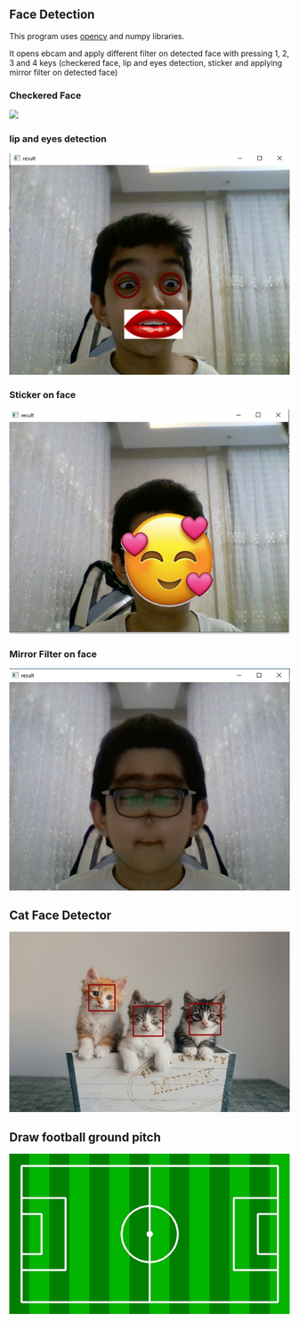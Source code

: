 ## Face Detection
This program uses [opencv](https://github.com/opencv/opencv) and numpy libraries.

It opens ebcam and apply different filter on detected face with pressing 1, 2, 3 and 4 keys (checkered face, lip and eyes detection, sticker and applying mirror filter on detected face)
### Checkered Face
![](C:\Users\iran\Desktop\projects\image-processing\image-processing\face.detection\output\checkeredface.png)
### lip and eyes detection
![](output\lip&glass1.png)
### Sticker on face
![](output\smileface.png)
### Mirror Filter on face
![](output\mirrorface.png)
## Cat Face Detector
![](output\cat_face_detection.jpg)
## Draw football ground pitch
![](output\football_ground_image.jpg)
